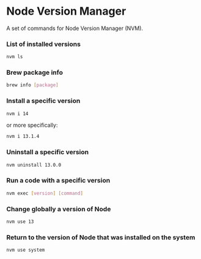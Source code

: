 # Node Version Manager

A set of commands for Node Version Manager (NVM).

### List of installed versions

```bash
nvm ls
```

### Brew package info

```bash
brew info [package]
```

### Install a specific version

```bash
nvm i 14
```

or more specifically:

```bash
nvm i 13.1.4
```

### Uninstall a specific version

```bash
nvm uninstall 13.0.0
```

### Run a code with a specific version

```bash
nvm exec [version] [command]
```

### Change globally a version of Node

```bash
nvm use 13
```

### Return to the version of Node that was installed on the system

```bash
nvm use system
```
